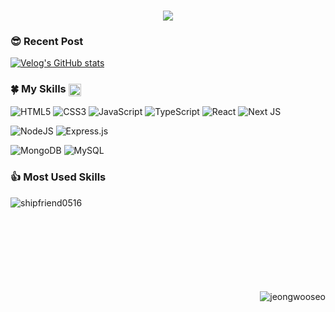 <h1 align="center" style='padding: 0; position: relative;'>
   <img src="https://capsule-render.vercel.app/api?type=venom&color=gradient&height=300&section=header&text=Hi!%20I'm%20Jeongwoo&fontSize=90&customColorList=23" />  
</h1>
<div align='left'> 

### 😎 Recent Post

[![Velog's GitHub stats](https://velog-readme-stats.vercel.app/api/?name=shipfriend)](https://velog-readme-stats.vercel.app/api/redirect?name=shipfriend)

<h3 >🍀 My Skills
   <img align="center" width="20px" alt="깃캣" src="https://github.githubassets.com/images/mona-loading-dark.gif"/>
</h3>
   
![HTML5](https://img.shields.io/badge/html5-%23E34F26.svg?style=for-the-badge&logo=html5&logoColor=white)
![CSS3](https://img.shields.io/badge/css3-%231572B6.svg?style=for-the-badge&logo=css3&logoColor=white)
![JavaScript](https://img.shields.io/badge/javascript-%23323330.svg?style=for-the-badge&logo=javascript&logoColor=%23F7DF1E)
![TypeScript](https://img.shields.io/badge/typescript-%23007ACC.svg?style=for-the-badge&logo=typescript&logoColor=white)
![React](https://img.shields.io/badge/react-%2320232a.svg?style=for-the-badge&logo=react&logoColor=%2361DAFB)
![Next JS](https://img.shields.io/badge/Next-black?style=for-the-badge&logo=next.js&logoColor=white)

![NodeJS](https://img.shields.io/badge/node.js-6DA55F?style=for-the-badge&logo=node.js&logoColor=white)
![Express.js](https://img.shields.io/badge/express.js-%23404d59.svg?style=for-the-badge&logo=express&logoColor=%2361DAFB)

![MongoDB](https://img.shields.io/badge/MongoDB-%234ea94b.svg?style=for-the-badge&logo=mongodb&logoColor=white)
![MySQL](https://img.shields.io/badge/mysql-4479A1.svg?style=for-the-badge&logo=mysql&logoColor=white)

### 👍 Most Used Skills 

<img align="left" src="https://github-readme-stats.vercel.app/api/top-langs?username=shipfriend0516&show_icons=true&&hide_border=true&locale=kr&layout=compact" alt="shipfriend0516" />

</div>
<br/>
<br/>
<br/>
<br/>
<br/>
<br/>
<br/>
<br/>
<p align="right"> <img src="https://komarev.com/ghpvc/?username=jeongwooseo&label=Profile%20views&color=cbece4&style=flat" alt="jeongwooseo" /> </p>
